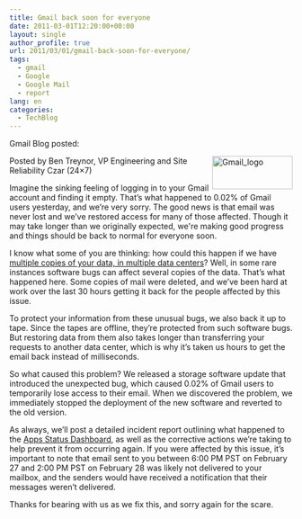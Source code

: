 ```yaml
---
title: Gmail back soon for everyone
date: 2011-03-01T12:20:00+00:00
layout: single
author_profile: true
url: 2011/03/01/gmail-back-soon-for-everyone/
tags:
  - gmail
  - Google
  - Google Mail
  - report
lang: en
categories: 
  - TechBlog
---
```

Gmail Blog posted:

[<img title="Gmail_logo" border="0" alt="Gmail_logo" align="right" src="http://lh5.ggpht.com/_vaUVXcmC3OI/TWzdcwKx_fI/AAAAAAAADk8/MuiJov5tynI/Gmail_logo_thumb.png?imgmax=800" width="143" height="59" />](http://lh3.ggpht.com/_vaUVXcmC3OI/TWzdbngYTdI/AAAAAAAADk4/wZWGC7jqIWI/s1600-h/Gmail_logo%5B2%5D.png)Posted by Ben Treynor, VP Engineering and Site Reliability Czar (24&#215;7)

Imagine the sinking feeling of logging in to your Gmail account and finding it empty. That’s what happened to 0.02% of Gmail users yesterday, and we’re very sorry. The good news is that email was never lost and we’ve restored access for many of those affected. Though it may take longer than we originally expected, we're making good progress and things should be back to normal for everyone soon.

I know what some of you are thinking: how could this happen if we have [multiple copies of your data, in multiple data centers](http://googleenterprise.blogspot.com/2010/03/disaster-recovery-by-google.html)? Well, in some rare instances software bugs can affect several copies of the data. That’s what happened here. Some copies of mail were deleted, and we’ve been hard at work over the last 30 hours getting it back for the people affected by this issue.

To protect your information from these unusual bugs, we also back it up to tape. Since the tapes are offline, they’re protected from such software bugs. But restoring data from them also takes longer than transferring your requests to another data center, which is why it’s taken us hours to get the email back instead of milliseconds.

So what caused this problem? We released a storage software update that introduced the unexpected bug, which caused 0.02% of Gmail users to temporarily lose access to their email. When we discovered the problem, we immediately stopped the deployment of the new software and reverted to the old version.

As always, we’ll post a detailed incident report outlining what happened to the [Apps Status Dashboard](http://www.google.com/appsstatus#hl=en), as well as the corrective actions we’re taking to help prevent it from occurring again. If you were affected by this issue, it’s important to note that email sent to you between 6:00 PM PST on February 27 and 2:00 PM PST on February 28 was likely not delivered to your mailbox, and the senders would have received a notification that their messages weren’t delivered.

Thanks for bearing with us as we fix this, and sorry again for the scare.